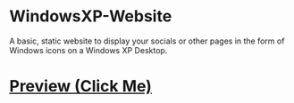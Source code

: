 # WindowsXP-Website
A basic, static website to display your socials or other pages in the form of Windows icons on a Windows XP Desktop.
# [Preview (Click Me)](https://kevin-kwan.github.io/WindowsXP-Website/)
